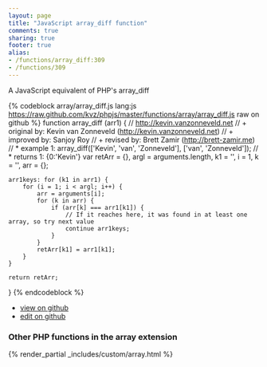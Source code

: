 ```yaml
---
layout: page
title: "JavaScript array_diff function"
comments: true
sharing: true
footer: true
alias:
- /functions/array_diff:309
- /functions/309
---
```

<!-- Generated by Rakefile:build -->
A JavaScript equivalent of PHP's array_diff

{% codeblock array/array_diff.js lang:js https://raw.github.com/kvz/phpjs/master/functions/array/array_diff.js raw on github %}
function array_diff (arr1) {
    // http://kevin.vanzonneveld.net
    // +   original by: Kevin van Zonneveld (http://kevin.vanzonneveld.net)
    // +   improved by: Sanjoy Roy
    // +    revised by: Brett Zamir (http://brett-zamir.me)
    // *     example 1: array_diff(['Kevin', 'van', 'Zonneveld'], ['van', 'Zonneveld']);
    // *     returns 1: {0:'Kevin'}
    var retArr = {},
        argl = arguments.length,
        k1 = '',
        i = 1,
        k = '',
        arr = {};

    arr1keys: for (k1 in arr1) {
        for (i = 1; i < argl; i++) {
            arr = arguments[i];
            for (k in arr) {
                if (arr[k] === arr1[k1]) {
                    // If it reaches here, it was found in at least one array, so try next value
                    continue arr1keys;
                }
            }
            retArr[k1] = arr1[k1];
        }
    }

    return retArr;
}
{% endcodeblock %}

 - [view on github](https://github.com/kvz/phpjs/blob/master/functions/array/array_diff.js)
 - [edit on github](https://github.com/kvz/phpjs/edit/master/functions/array/array_diff.js)

### Other PHP functions in the array extension
{% render_partial _includes/custom/array.html %}
